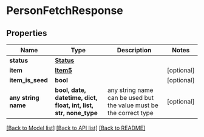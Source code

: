 # PersonFetchResponse


## Properties
Name | Type | Description | Notes
------------ | ------------- | ------------- | -------------
**status** | [**Status**](Status.md) |  | 
**item** | [**Item5**](Item5.md) |  | [optional] 
**item_is_seed** | **bool** |  | [optional] 
**any string name** | **bool, date, datetime, dict, float, int, list, str, none_type** | any string name can be used but the value must be the correct type | [optional]

[[Back to Model list]](../README.md#documentation-for-models) [[Back to API list]](../README.md#documentation-for-api-endpoints) [[Back to README]](../README.md)


